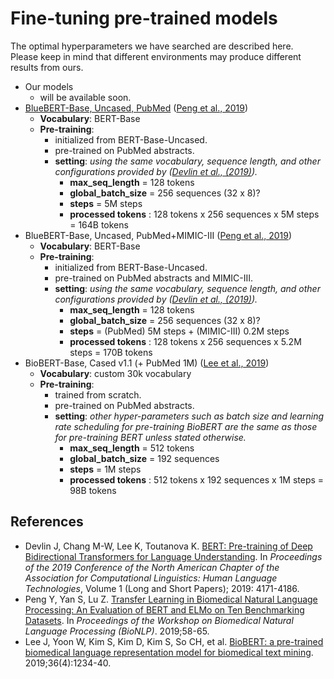 
# Fine-tuning pre-trained models
The optimal hyperparameters we have searched are described here.  
Please keep in mind that different environments may produce different results from ours.

- Our models
  - will be available soon.
- [BlueBERT-Base, Uncased, PubMed](./BlueBERT-Base-Uncased_P)  ([Peng et al., 2019](#bluebert))
  - **Vocabulary**: BERT-Base
  - **Pre-training**:
    - initialized from BERT-Base-Uncased.
    - pre-trained on PubMed abstracts.
    - **setting**: *using the same vocabulary, sequence length, and other configurations provided by ([Devlin et al., (2019)](#bert)).*
      - **max_seq_length** = 128 tokens
      - **global_batch_size** = 256 sequences (32 x 8)?
      - **steps** = 5M steps
      - **processed tokens** : 128 tokens x 256 sequences x 5M steps = 164B tokens
- BlueBERT-Base, Uncased, PubMed+MIMIC-III ([Peng et al., 2019](#bluebert))
  - **Vocabulary**: BERT-Base
  - **Pre-training**:
    - initialized from BERT-Base-Uncased.
    - pre-trained on PubMed abstracts and MIMIC-III.
    - **setting**: *using the same vocabulary, sequence length, and other configurations provided by ([Devlin et al., (2019)](#bert)).*
      - **max_seq_length** = 128 tokens
      - **global_batch_size** = 256 sequences (32 x 8)?
      - **steps** = (PubMed) 5M steps + (MIMIC-III) 0.2M steps
      - **processed tokens** : 128 tokens x 256 sequences x 5.2M steps = 170B tokens
- BioBERT-Base, Cased v1.1 (+ PubMed 1M) ([Lee et al., 2019](#biobert))
  - **Vocabulary**: custom 30k vocabulary
  - **Pre-training**:
    - trained from scratch.
    - pre-trained on PubMed abstracts.
    - **setting**: *other hyper-parameters such as batch size and learning rate scheduling for pre-training BioBERT are the same as those for pre-training BERT unless stated otherwise.*
      - **max_seq_length** = 512 tokens
      - **global_batch_size** = 192 sequences
      - **steps** = 1M steps
      - **processed tokens** : 512 tokens x 192 sequences x 1M steps = 98B tokens

## References
- <a id="bert"><a>Devlin J, Chang M-W, Lee K, Toutanova K. [BERT: Pre-training of Deep Bidirectional Transformers for Language Understanding](https://www.aclweb.org/anthology/N19-1423/). In *Proceedings of the 2019 Conference of the North American Chapter of the Association for Computational Linguistics: Human Language Technologies*, Volume 1 (Long and Short Papers); 2019: 4171-4186.
- <a id="bluebert"><a>Peng Y, Yan S, Lu Z. [Transfer Learning in Biomedical Natural Language Processing: An Evaluation of BERT and ELMo on Ten Benchmarking Datasets](https://arxiv.org/abs/1906.05474). In *Proceedings of the Workshop on Biomedical Natural Language Processing (BioNLP)*. 2019;58-65.
- <a id="biobert"><a>Lee J, Yoon W, Kim S, Kim D, Kim S, So CH, et al. [BioBERT: a pre-trained biomedical language representation model for biomedical text mining](https://www.ncbi.nlm.nih.gov/pubmed/31501885). 2019;36(4):1234-40.

